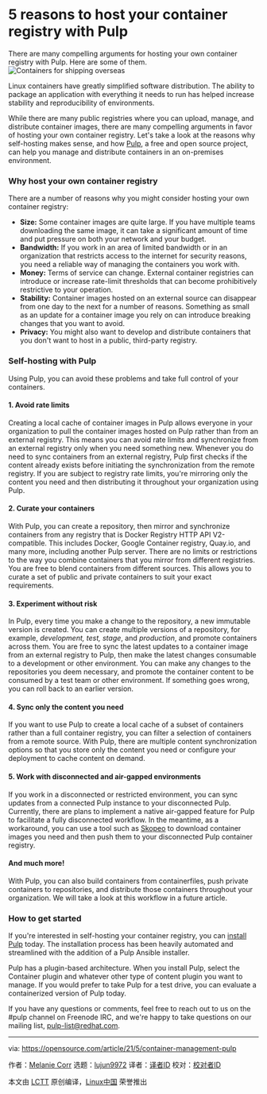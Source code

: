 [#]: subject: (5 reasons to host your container registry with Pulp)
[#]: via: (https://opensource.com/article/21/5/container-management-pulp)
[#]: author: (Melanie Corr https://opensource.com/users/melanie-corr)
[#]: collector: (lujun9972)
[#]: translator: (geekpi)
[#]: reviewer: ( )
[#]: publisher: ( )
[#]: url: ( )

5 reasons to host your container registry with Pulp
======
There are many compelling arguments for hosting your own container
registry with Pulp. Here are some of them.
![Containers for shipping overseas][1]

Linux containers have greatly simplified software distribution. The ability to package an application with everything it needs to run has helped increase stability and reproducibility of environments.

While there are many public registries where you can upload, manage, and distribute container images, there are many compelling arguments in favor of hosting your own container registry. Let's take a look at the reasons why self-hosting makes sense, and how [Pulp][2], a free and open source project, can help you manage and distribute containers in an on-premises environment.

### Why host your own container registry

There are a number of reasons why you might consider hosting your own container registry:

  * **Size:** Some container images are quite large. If you have multiple teams downloading the same image, it can take a significant amount of time and put pressure on both your network and your budget.
  * **Bandwidth:** If you work in an area of limited bandwidth or in an organization that restricts access to the internet for security reasons, you need a reliable way of managing the containers you work with.
  * **Money:** Terms of service can change. External container registries can introduce or increase rate-limit thresholds that can become prohibitively restrictive to your operation.
  * **Stability:** Container images hosted on an external source can disappear from one day to the next for a number of reasons. Something as small as an update for a container image you rely on can introduce breaking changes that you want to avoid.
  * **Privacy:** You might also want to develop and distribute containers that you don't want to host in a public, third-party registry.



### Self-hosting with Pulp

Using Pulp, you can avoid these problems and take full control of your containers.

#### 1\. Avoid rate limits

Creating a local cache of container images in Pulp allows everyone in your organization to pull the container images hosted on Pulp rather than from an external registry. This means you can avoid rate limits and synchronize from an external registry only when you need something new. Whenever you do need to sync containers from an external registry, Pulp first checks if the content already exists before initiating the synchronization from the remote registry. If you are subject to registry rate limits, you're mirroring only the content you need and then distributing it throughout your organization using Pulp.

#### 2\. Curate your containers

With Pulp, you can create a repository, then mirror and synchronize containers from any registry that is Docker Registry HTTP API V2-compatible. This includes Docker, Google Container registry, Quay.io, and many more, including another Pulp server. There are no limits or restrictions to the way you combine containers that you mirror from different registries. You are free to blend containers from different sources. This allows you to curate a set of public and private containers to suit your exact requirements.

#### 3\. Experiment without risk

In Pulp, every time you make a change to the repository, a new immutable version is created. You can create multiple versions of a repository, for example, _development, test, stage_, and _production_, and promote containers across them. You are free to sync the latest updates to a container image from an external registry to Pulp, then make the latest changes consumable to a development or other environment. You can make any changes to the repositories you deem necessary, and promote the container content to be consumed by a test team or other environment. If something goes wrong, you can roll back to an earlier version.

#### 4\. Sync only the content you need

If you want to use Pulp to create a local cache of a subset of containers rather than a full container registry, you can filter a selection of containers from a remote source. With Pulp, there are multiple content synchronization options so that you store only the content you need or configure your deployment to cache content on demand.

#### 5\. Work with disconnected and air-gapped environments

If you work in a disconnected or restricted environment, you can sync updates from a connected Pulp instance to your disconnected Pulp. Currently, there are plans to implement a native air-gapped feature for Pulp to facilitate a fully disconnected workflow. In the meantime, as a workaround, you can use a tool such as [Skopeo][3] to download container images you need and then push them to your disconnected Pulp container registry.

#### And much more!

With Pulp, you can also build containers from containerfiles, push private containers to repositories, and distribute those containers throughout your organization. We will take a look at this workflow in a future article.

### How to get started

If you're interested in self-hosting your container registry, you can [install Pulp][4] today. The installation process has been heavily automated and streamlined with the addition of a Pulp Ansible installer.

Pulp has a plugin-based architecture. When you install Pulp, select the Container plugin and whatever other type of content plugin you want to manage. If you would prefer to take Pulp for a test drive, you can evaluate a containerized version of Pulp today.

If you have any questions or comments, feel free to reach out to us on the #pulp channel on Freenode IRC, and we're happy to take questions on our mailing list, [pulp-list@redhat.com][5].

--------------------------------------------------------------------------------

via: https://opensource.com/article/21/5/container-management-pulp

作者：[Melanie Corr][a]
选题：[lujun9972][b]
译者：[译者ID](https://github.com/译者ID)
校对：[校对者ID](https://github.com/校对者ID)

本文由 [LCTT](https://github.com/LCTT/TranslateProject) 原创编译，[Linux中国](https://linux.cn/) 荣誉推出

[a]: https://opensource.com/users/melanie-corr
[b]: https://github.com/lujun9972
[1]: https://opensource.com/sites/default/files/styles/image-full-size/public/lead-images/containers_2015-2-osdc-lead.png?itok=kAfHrBoy (Containers for shipping overseas)
[2]: https://pulpproject.org/
[3]: https://github.com/containers/skopeo
[4]: https://pulpproject.org/installation-introduction/
[5]: mailto:pulp-list@redhat.com
